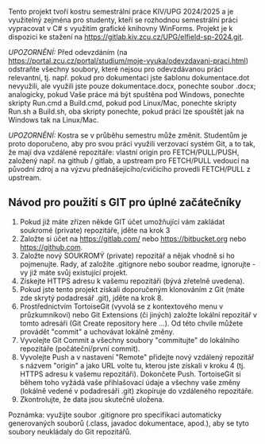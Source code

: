﻿Tento projekt tvoří kostru semestrální práce KIV/UPG 2024/2025 a je využitelný zejména pro studenty, kteří se rozhodnou semestrální práci vypracovat v C# s využitím grafické knihovny WinForms. 
Projekt je k dispozici ke stažení na https://gitlab.kiv.zcu.cz/UPG/elfield-sp-2024.git. 

*UPOZORNĚNÍ:* Před odevzdáním (na https://portal.zcu.cz/portal/studium/moje-vyuka/odevzdavani-praci.html) odstraňte všechny soubory, které nejsou pro odevzdávanou práci relevantní, tj. např. pokud pro dokumentaci jste šablonu dokumentace.dot nevyužili, ale využili jste pouze dokumentace.docx, ponechte soubor .docx; analogicky, pokud Vaše práce má být spuštěna pod Windows, ponechte skripty Run.cmd a Build.cmd, pokud pod Linux/Mac, ponechte skripty Run.sh a Build.sh, oba skripty ponechte, pokud práci lze spouštět jak na Windows tak na Linux/Mac.

*UPOZORNĚNÍ:* Kostra se v průběhu semestru může změnit. Studentům je proto doporučeno, aby pro svou práci využili verzovací systém Git, a to tak, že mají dva vzdálené repozitáře: vlastní origin pro FETCH/PULL/PUSH, založený např. na github / gitlab, a upstream pro FETCH/PULL vedoucí na původní zdroj a na výzvu přednášejícího/cvičícího provedli FETCH/PULL z upstream.



Návod pro použití s GIT pro úplné začátečníky
---------------------------------------------
1. Pokud již máte zřízen někde GIT účet umožňující vám zakládat soukromé (private) repozitáře, jděte na krok 3
2. Založte si účet na https://gitlab.com/ nebo https://bitbucket.org nebo https://github.com. 
3. Založte nový SOUKROMÝ (private) repozitář a nějak vhodně si ho pojmenujte. Rady, ať založíte .gitignore nebo soubor readme, ignorujte - vy již máte svůj existující projekt.
4. Získejte HTTPS adresu k vašemu repozitáři (bývá zřetelně uvedena).
5. Pokud jste tento projekt získali doporučeným klonováním z Git (máte zde skrytý podadresář .git), jděte na krok 8.
6. Prostřednictvím TortoiseGit (vyvolá se z kontextového menu v průzkumníkovi) nebo Git Extensions (či jiných) založte lokální repozitář v tomto adresáři (Git Create repository here ...). Od této chvíle můžete provádět "commit" a uchovávat lokálně změny.
7. Vyvolejte Git Commit a všechny soubory "commitujte" do lokálního repozitáře (počáteční/první commit).
8. Vyvolejte Push a v nastavení "Remote" přidejte nový vzdálený repozitář s názvem "origin" a jako URL volte tu, kterou jste získali v kroku 4 (tj. HTTPS adresu k vašemu repozitáři). Dokončete Push. TortoiseGit si během toho vyžádá vaše přihlašovací údaje a všechny vaše změny (lokálně vedené v podadresáři .git) zkopíruje do vzdáleného repozitáře.
8. Zkontrolujte, že data jsou skutečně uložena.

Poznámka: využijte soubor .gitignore pro specifikaci automaticky generovaných souborů (.class, javadoc dokumentace, apod.), aby se tyto soubory neukládaly do Git repozitářů.
